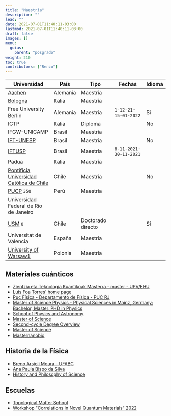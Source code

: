 ```yaml
---
title: "Maestría"
description: ""
lead: ""
date: 2021-07-01T11:40:11-03:00
lastmod: 2021-07-01T11:40:11-03:00
draft: false
images: []
menu: 
  guias:
    parent: "posgrado"
weight: 210
toc: true
contributors: ["Renzo"]
---
```


|Universidad|País|Tipo|Fechas|Idioma|
|-----------|----|----|------|------|
|[Aachen](https://www2.daad.de/deutschland/studienangebote/international-programmes/en/detail/4516/)|Alemania|Maestría|||
|[Bologna](https://corsi.unibo.it/2cycle/Physics)|Italia|Maestría|||
|Free University Berlin|Alemania|Maestría|`1-12-21`-`15-01-2022`|Sí|
|ICTP|Italia|Diploma||No|
|IFGW-UNICAMP|Brasil|Maestría|||
|[IFT-UNESP](https://www.ift.unesp.br/#!/en/post-graduate/enroll/)|Brasil|Maestría||No|
|[IFTUSP](http://portal.if.usp.br/pg/pt-br/node/1304)|Brasil|Maestría|`8-11-2021`-`30-11-2021`||
|Padua|Italia|Maestría|||
|[Pontificia Universidad Católica de Chile](http://fisica.uc.cl/magister-en-fisica.html#sobre-el-mag%C3%ADster)|Chile|Maestría||No|
|[PUCP](https://bit.ly/3GCzVj2) `350`|Perú|Maestría|||
|Universidad Federal de Río de Janeiro|||||
|[USM](http://doctoradofisica.usm.cl/) `0`|Chile|Doctorado directo||Sí|
|Universitat de Valencia|España|Maestría|||
|[University of Warsaw](https://www.fuw.edu.pl/faculty-of-physics-home.html)[1](https://nawa.gov.pl/en/students/foreign-students/the-ignacy-lukasiewicz-scholarship-programme)|Polonia|Maestría|||

## Materiales cuánticos

- [Zientzia eta Teknologia Kuantikoak Masterra - master - UPV/EHU](https://www.ehu.eus/es/web/master/master-ciencia-tecnologia-cuanticas)
- [Luis Foa Torres' home page](https://www.foatorres.com/)
- [Puc Física - Departamento de Física - PUC RJ](https://www.fis.puc-rio.br/en/)
- [Master of Science Physics - Physical Sciences in Mainz, Germany: Bachelor, Master, PHD in Physics](https://physics.uni-mainz.de/en/degrees/master-of-science-in-physics/)
- [School of Physics and Astronomy](https://cse.umn.edu/physics)
- [Master of Science](https://www.physik.fu-berlin.de/en/studium/master/index.html)
- [Second-cycle Degree Overview](http://physics.dfa.unipd.it/index.php?id=143)
- [Master of Science](https://physik.uni-koeln.de/index.php?id=171)
- [Masternanobio](https://www.masternanobio.es/)

## Historia de la Física

- [Breno Arsioli Moura - UFABC](https://www.brenoam.com/)
- [Ana Paula Bispo da Silva](http://www.ghtc.usp.br/apbs-cur.htm)
- [History and Philosophy of Science](https://www.uu.nl/masters/en/history-and-philosophy-science)

## Escuelas

- [Topological Matter School](https://tms-dipc.org/)
- [Workshop "Correlations in Novel Quantum Materials" 2022](https://www.fkf.mpg.de/cnqm2022)

